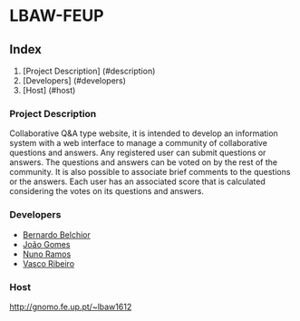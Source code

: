 # LBAW-FEUP

## Index

1. [Project Description] (#description)
2. [Developers] (#developers)
3. [Host] (#host)

### Project Description

Collaborative Q&A type website, it is intended to develop an information system with a web interface to manage a community of collaborative questions and answers. Any registered user can submit questions or answers. The questions and answers can be voted on by the rest of the community. It is also possible to associate brief comments to the questions or the answers. Each user has an associated score that is calculated considering the votes on its questions and answers.

### Developers
* [Bernardo Belchior](https://github.com/bernardobelchior1)
* [João Gomes](https://github.com/joaogomes04)
* [Nuno Ramos](https://github.com/NunoRamos)
* [Vasco Ribeiro](https://github.com/VascoRibeiro96)

### Host
http://gnomo.fe.up.pt/~lbaw1612
